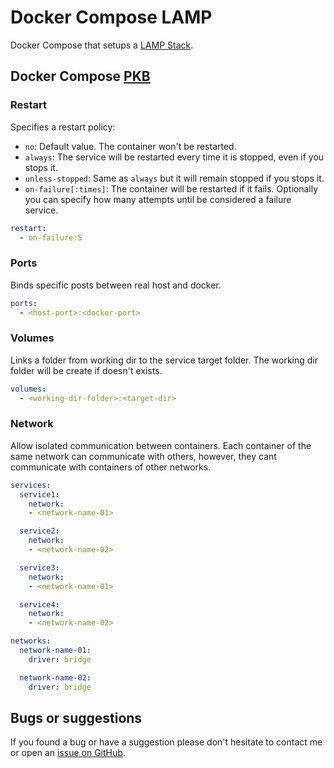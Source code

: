 # Docker Compose LAMP

Docker Compose that setups a
[LAMP Stack](https://en.wikipedia.org/wiki/LAMP_(software_bundle)).

## Docker Compose [PKB](https://en.wikipedia.org/wiki/Personal_knowledge_base)

### Restart

Specifies a restart policy:

- `no`: Default value. The container won't be restarted.
- `always`: The service will be restarted every time it is stopped, even if you
  stops it.
- `unless-stopped`: Same as `always` but it will remain stopped if you stops it.
- `on-failure[:times]`: The container will be restarted if it fails. Optionally
  you can specify how many attempts until be considered a failure service.

```yml
restart:
  - on-failure:5
```

### Ports

Binds specific posts between real host and docker.

```yml
ports:
  - <host-port>:<docker-port>
```

### Volumes

Links a folder from working dir to the service target folder. The working dir
folder will be create if doesn't exists.

```yml
volumes:
  - <working-dir-folder>:<target-dir>
```

### Network

Allow isolated communication between containers. Each container of the same
network can communicate with others, however, they cant communicate with
containers of other networks.

```yml
services:
  service1:
    network:
    - <network-name-01>

  service2:
    network:
    - <network-name-02>

  service3:
    network:
    - <network-name-01>

  service4:
    network:
    - <network-name-02>

networks:
  network-name-01:
    driver: bridge

  network-name-02:
    driver: bridge
```

## Bugs or suggestions

If you found a bug or have a suggestion please don't hesitate to contact me or
open an
[issue on GitHub](https://github.com/pabcrudel/hello-docker-lamp/issues).
